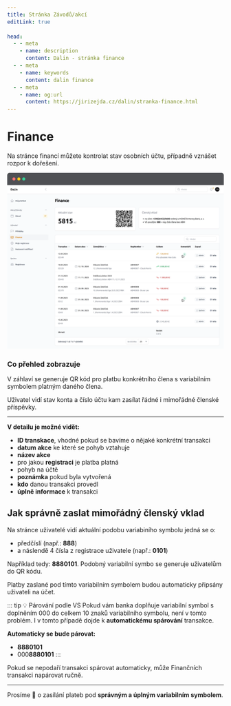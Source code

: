 ```yaml
---
title: Stránka Závodů/akcí
editLink: true

head:
  - - meta
    - name: description
      content: Dalin - stránka finance
  - - meta
    - name: keywords
      content: dalin finance
  - - meta
    - name: og:url
      content: https://jirizejda.cz/dalin/stranka-finance.html
---
```


# Finance <Badge type="tip" text="ČLEN" />

Na stránce financí můžete kontrolat stav osobních účtu, případně vznášet rozpor k dořešení.

![Finance](img/stranka-finance.webp)

### Co přehled zobrazuje
V záhlaví se generuje QR kód pro platbu konkrétního člena s variabilním symbolem platným daného člena.

Uživatel vidí stav konta a číslo účtu kam zasílat řádné i mimořádné členské příspěvky.

----

**V detailu je možné vidět:**

 - **ID transkace**, vhodné pokud se bavíme o nějaké konkrétní transakci
 - **datum akce** ke které se pohyb vztahuje
 - **název akce**
 - pro jakou **registraci** je platba platná
 - pohyb na účtě
 - **poznámka** pokud byla vytvořená
 - **kdo** danou transakci provedl
 - **úplně informace** k transakci


## Jak správně zaslat mimořádný členský vklad

Na stránce uživatelé vidí aktuální podobu variabiního symbolu jedná se o:
- předčíslí (např.: **888**)
- a náslendě 4 čísla z registrace uživatele (např.: **0101**)

Například tedy: **8880101**. Podobný variabilní symbo se generuje uživatelům do QR kódu.

Platby zaslané pod tímto variabilním symbolem budou automaticky připsány uživateli na účet.

::: tip :bulb: Párování podle VS
Pokud vám banka doplňuje variabilní symbol s doplněním 000 do celkem 10 znaků variabilního symbolu, není v tomto problém. I v tomto případě dojde k **automatickému spárování** transakce.

**Automaticky se bude párovat:**
- **8880101**
- 000**8880101**
:::

Pokud se nepodaří transakci spárovat automaticky, může Finančních transakci napárovat ručně.

----

Prosíme 🙏 o zasílání plateb pod **správným a úplným variabilním symbolem**.


